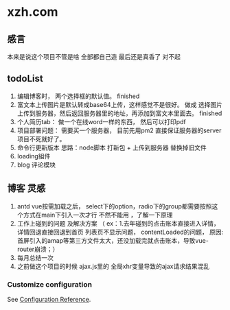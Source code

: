 # xzh.com

## 感言
本来是说这个项目不管是啥  全部都自己造
最后还是真香了 对不起
## todoList
1. 编辑博客时， 两个选择框的默认值。 finished
2. 富文本上传图片是默认转成base64上传，这样感觉不是很好。  做成 选择图片上传到服务器，然后返回服务器里的地址，再添加到富文本里面去。 finished
3. 个人简历tab： 做一个在线word一样的东西，  然后可以打印pdf
4. 项目部署问题： 需要买一个服务器，  目前先用pm2 直接保证服务器的server项目不死就好了。
5. 命令行更新版本  思路：node脚本 打新包 + 上传到服务器 替换掉旧文件  
6. loading組件
7. blog 评论模块

## 博客 灵感
1. antd vue按需加载之后， select下的option，radio下的group都需要按照这个方式在main下引入一次才行  不然不能用 ，了解一下原理
2. 工作上碰到的问题 及解决方案 （ ex：1.去年碰到的点击账本直接进入详情，详情回退直接回退到首页 列表页不显示问题， contentLoaded的问题， 原因: 首屏引入的amap等第三方文件太大，还没加载完就点击账本，导致vue-router崩溃；）
3. 每月总结一次
4. 之前做这个项目的时候 ajax.js里的 全局xhr变量导致的ajax请求结果混乱

### Customize configuration
See [Configuration Reference](https://cli.vuejs.org/config/).
